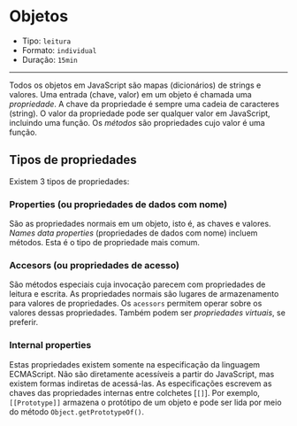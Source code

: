 # Objetos

* Tipo: `leitura`
* Formato: `individual`
* Duração: `15min`

***

Todos os objetos em JavaScript são mapas (dicionários) de strings e valores. Uma
entrada (chave, valor) em um objeto é chamada uma _propriedade_. A chave da
propriedade é sempre uma cadeia de caracteres (string). O valor da propriedade
pode ser qualquer valor em JavaScript, incluindo uma função. Os _métodos_ são
propriedades cujo valor é uma função.

## Tipos de propriedades

Existem 3 tipos de propriedades:

### Properties (ou propriedades de dados com nome)

São as propriedades normais em um objeto, isto é, as chaves e valores.
_Names data properties_ (propriedades de dados com nome) incluem métodos. Esta é
o tipo de propriedade mais comum.

### Accesors (ou propriedades de acesso)

São métodos especiais cuja invocação parecem com propriedades de leitura e
escrita. As propriedades normais são lugares de armazenamento para valores de
propriedades. Os `acessors` permitem operar sobre os valores dessas propriedades.
Também podem ser _propriedades virtuais_, se preferir.

### Internal properties

Estas propriedades existem somente na especificação da linguagem ECMAScript. Não
são diretamente acessíveis a partir do JavaScript, mas existem formas indiretas
de acessá-las. As especificações escrevem as chaves das propriedades internas
entre colchetes [`[]`]. Por exemplo, `[[Prototype]]` armazena o protótipo de um
objeto e pode ser lida por meio do método `Object.getPrototypeOf()`.
